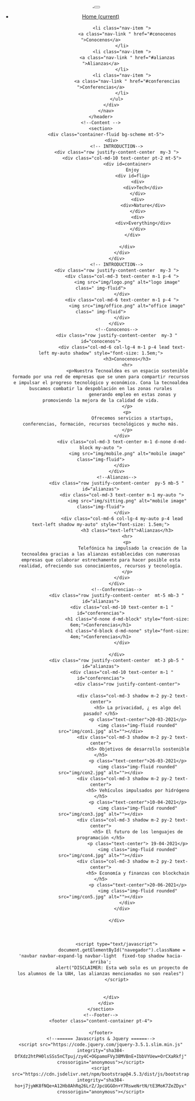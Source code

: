<!DOCTYPE html>
<html lang="en">

<head>
    <!--Meta tags -->
    <meta charset="utf-8">
    <meta name="viewport" content="width=device-width, initial-scale=1, shrink-to-fit=no">
    <meta name="description" content="">
    <meta name="author" content="IdeasLocas">
    <!--Title -->
    <title> Tecno Aldea</title>
    <!-- Favicon -->
    <link rel="icon" type="image/png" href="img/logo.png">
    <!-- Stylesheets -->
    <link rel="stylesheet" href="css/bootstrap.min.css" />
    <link rel="stylesheet" href="css/style.css" />
    <link rel="stylesheet" href="css/animations.css" />
    <link rel="preconnect" href="https://fonts.gstatic.com">
    <link href="https://fonts.googleapis.com/css2?family=Chango&display=swap" rel="stylesheet">
</head>

<body id="page-top">
    <!-- Navbar -->
    <header>
        <nav class="navbar navbar-expand-lg navbar-light shadow" id="navegador">
            <a class="navbar-brand" href="#">
                <img src="{{ url_for('static', filename='img/logo.png') }}" alt="" class="logo shadow">
            </a>
            <button class="navbar-toggler bg-white" type="button" data-toggle="collapse" data-target="#navbarNavDropdown" aria-controls="navbarNavDropdown" aria-expanded="false" aria-label="Toggle navigation">
              <span class="navbar-toggler-icon "></span>
            </button>
            <div class="collapse navbar-collapse" id="navbarNavDropdown">
                <ul class="navbar-nav">
                    <li class="nav-item active">
                        <a class="nav-link" href="#">Home <span class="sr-only">(current)</span></a>
                    </li>

                    <li class="nav-item ">
                        <a class="nav-link " href="#conocenos ">Conocenos</a>
                    </li>
                    <li class="nav-item ">
                        <a class="nav-link " href="#alianzas ">Alianzas</a>
                    </li>
                    <li class="nav-item ">
                        <a class="nav-link " href="#conferencias ">Conferencias</a>
                    </li>
                </ul>
            </div>
        </nav>
    </header>
    <!--Content -->
    <section>
        <div class="container-fluid bg-scheme mt-5">
            <div>
                <!-- INTRODUCTION-->
                <div class="row justify-content-center  my-3 ">
                    <div class="col-md-10 text-center pt-2 mt-5">
                        <div id=container>
                            Enjoy
                            <div id=flip>
                                <div>
                                    <div>Tech</div>
                                </div>
                                <div>
                                    <div>Nature</div>
                                </div>
                                <div>
                                    <div>Everything</div>
                                </div>
                            </div>

                        </div>
                    </div>
                </div>
                <!-- INTRODUCTION-->
                <div class="row justify-content-center  my-3 ">
                    <div class="col-md-3 text-center m-1 p-4 ">
                        <img src="img/logo.png" alt="logo image" class=" img-fluid">
                    </div>
                    <div class="col-md-6 text-center m-1 p-4 ">
                        <img src="img/office.png" alt="office image" class=" img-fluid">
                    </div>
                </div>
                <!--Conocenos-->
                <div class="row justify-content-center  my-3 " id="conocenos">
                    <div class="col-md-6 col-lg-4 m-1 p-4 lead text-left my-auto shadow" style="font-size: 1.5em;">
                        <h3>Conocenos</h3>
                        <hr>
                        <p>Nuestra Tecnoaldea es un espacio sostenible formado por una red de empresas que se unen para compartir recursos e impulsar el progreso tecnológico y económico. Cona la tecnoaldea buscamos combatir la despoblación en las zonas rurales
                            generando empleo en estas zonas y promoviendo la mejora de la calidad de vida.
                        </p>
                        <p>
                            Ofrecemos servicios a startups, conferencias, formación, recursos tecnológicos y mucho más.
                        </p>
                    </div>
                    <div class="col-md-3 text-center m-1 d-none d-md-block my-auto ">
                        <img src="img/mobile.png" alt="mobile image" class="img-fluid">
                    </div>
                </div>
                <!--Alianzas-->
                <div class="row justify-content-center  py-5 mb-5 " id="alianzas">
                    <div class="col-md-3 text-center m-1 my-auto ">
                        <img src="img/sitting.png" alt="mobile image" class="img-fluid">
                    </div>
                    <div class="col-md-6 col-lg-4 my-auto p-4 lead text-left shadow my-auto" style="font-size: 1.5em;">
                        <h3 class="text-left">Alianzas</h3>
                        <hr>
                        <p>
                            Telefónica ha impulsado la creación de la tecnoaldea gracias a las alianzas establecidas con numerosas empresas que colaborar estrechamente para hacer posible esta realidad, ofreciendo sus conocimientos, recursos y tecnología.
                        </p>
                    </div>
                </div>
                <!--Conferencias-->
                <div class="row justify-content-center  mt-5 mb-3 " id="alianzas">
                    <div class="col-md-10 text-center m-1 " id="conferencias">
                        <h1 class="d-none d-md-block" style="font-size: 6em;">Conferencias</h1>
                        <h1 class="d-block d-md-none" style="font-size: 4em;">Conferencias</h1>
                    </div>

                </div>
                <div class="row justify-content-center  mt-3 pb-5 " id="alianzas">
                    <div class="col-md-10 text-center m-1 " id="conferencias">
                        <div class="row justify-content-center">

                            <div class="col-md-3 shadow m-2 py-2 text-center">
                                <h5> La privacidad, ¿ es algo del pasado? </h5>
                                <p class="text-center">20-03-2021</p>
                                <img class="img-fluid rounded" src="img/con1.jpg" alt=""></div>
                            <div class="col-md-3 shadow m-2 py-2 text-center">
                                <h5> Objetivos de desarrollo sostenible </h5>
                                <p class="text-center">26-03-2021</p>
                                <img class="img-fluid rounded" src="img/con2.jpg" alt=""></div>
                            <div class="col-md-3 shadow m-2 py-2 text-center">
                                <h5> Vehículos impulsados por hidrógeno </h5>
                                <p class="text-center">10-04-2021</p>
                                <img class="img-fluid rounded" src="img/con3.jpg" alt=""></div>
                            <div class="col-md-3 shadow m-2 py-2 text-center">
                                <h5> El futuro de los lenguajes de programación </h5>
                                <p class="text-center"> 19-04-2021</p>
                                <img class="img-fluid rounded" src="img/con4.jpg" alt=""></div>
                            <div class="col-md-3 shadow m-2 py-2 text-center">
                                <h5> Economía y finanzas con blockchain </h5>
                                <p class="text-center">20-06-2021</p>
                                <img class="img-fluid rounded" src="img/con5.jpg" alt=""></div>
                        </div>
                    </div>

                </div>



                <script type="text/javascript">
                    document.getElementById("navegador").className = 'navbar navbar-expand-lg navbar-light  fixed-top shadow hacia-arriba';
                    alert("DISCLAIMER: Esta web solo es un proyecto de los alumnos de la UAH, las alianzas mencionadas no son reales")
                </script>


            </div>
        </div>
    </section>
    <!--Footer-->
    <footer class="content-container pt-4">

    </footer>
    <!--====== Javascripts & Jquery ======-->
    <script src="https://code.jquery.com/jquery-3.5.1.slim.min.js" integrity="sha384-DfXdz2htPH0lsSSs5nCTpuj/zy4C+OGpamoFVy38MVBnE+IbbVYUew+OrCXaRkfj" crossorigin="anonymous"></script>
    <script src="https://cdn.jsdelivr.net/npm/bootstrap@4.5.3/dist/js/bootstrap.bundle.min.js" integrity="sha384-ho+j7jyWK8fNQe+A12Hb8AhRq26LrZ/JpcUGGOn+Y7RsweNrtN/tE3MoK7ZeZDyx" crossorigin="anonymous"></script>

</body>

</html>
